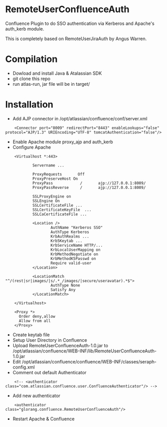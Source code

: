 # RemoteUserConfluenceAuth
Confluence Plugin to do SSO authentication via Kerberos and Apache's auth_kerb module.

This is completely based on RemoteUserJiraAuth by Angus Warren. 

# Compilation

- Dowload and install Java & Atalassian SDK
- git clone this repo
- run atlas-run, jar file will be in target/ 

# Installation

- Add AJP connector in /opt/atlassian/confluence/conf/server.xml
```
    <Connector port="8009" redirectPort="8443" enableLookups="false" protocol="AJP/1.3" URIEncoding="UTF-8" tomcatAuthentication="false"/> 
```
- Enable Apache module proxy_ajp and auth_kerb
- Configure Apache
```
    <Virtualhost *:443>
     
            Servername ...
     
            ProxyRequests       Off
            ProxyPreserveHost On
            ProxyPass            /       ajp://127.0.0.1:8009/
            ProxyPassReverse     /       ajp://127.0.0.1:8009/
     
            SSLProxyEngine on
            SSLEngine On
            SSLCertificateFile ...
            SSLCertificateKeyFile  ...
            SSLCaCertificateFile ...
     
            <Location />
                    AuthName "Kerberos SSO"
                    AuthType Kerberos
                    KrbAuthRealms ...
                    Krb5Keytab ...
                    KrbServiceName HTTP/...
                    KrbLocalUserMapping on
                    KrbMethodNegotiate on
                    KrbMethodK5Passwd on
                    Require valid-user
            </Location>
     
            <LocationMatch "^/(rest|sr|images/|s/.*_/images/|secure/useravatar).*$">
                    AuthType None
                    Satisfy Any
            </LocationMatch>
     
    </Virtualhost>
     
    <Proxy *>
      Order deny,allow
      Allow from all
    </Proxy>
```
- Create keytab file 
- Setup User Directory in Confluence
- Upload RemoteUserConfluenceAuth-1.0.jar to /opt/atlassian/confluence/WEB-INF/lib/RemoteUserConfluenceAuth-1.0.jar
- Edit /opt/atlassian/confluence/confluence/WEB-INF/classes/seraph-config.xml
- Comment out default Authenticator
```
    <!-- <authenticator class="com.atlassian.confluence.user.ConfluenceAuthenticator"/> -->
```
- Add new authenticator
```
    <authenticator class="glorang.confluence.RemoteUserConfluenceAuth"/>
```
- Restart Apache & Confluence
